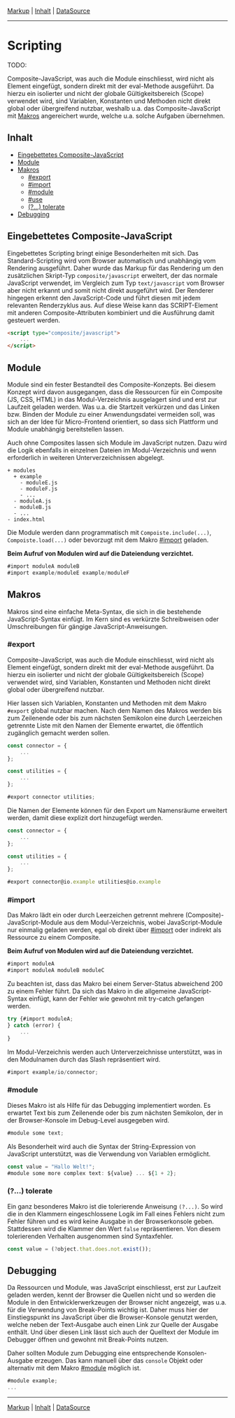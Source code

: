 [Markup](markup.md) | [Inhalt](README.md#scripting) | [DataSource](datasource.md)
- - -

# Scripting

TODO:

Composite-JavaScript, was auch die Module einschliesst, wird nicht als Element
eingef&uuml;gt, sondern direkt mit der eval-Methode ausgef&uuml;hrt. Da hierzu
ein isolierter und nicht der globale G&uuml;ltigkeitsbereich (Scope) verwendet
wird, sind Variablen, Konstanten und Methoden nicht direkt global oder
&uuml;bergreifend nutzbar, weshalb u.a. das Composite-JavaScript mit [Makros](
    #makros) angereichert wurde, welche u.a. solche Aufgaben &uuml;bernehmen.


## Inhalt

* [Eingebettetes Composite-JavaScript](#eingebettetes-composite-javascript)
* [Module](#module)
* [Makros](#makros)
  * [#export](#export)
  * [#import](#import)
  * [#module](#module)
  * [#use](#use)
  * [(?...) tolerate](#-tolerate)
* [Debugging](#debugging)


## Eingebettetes Composite-JavaScript

Eingebettetes Scripting bringt einige Besonderheiten mit sich. Das
Standard-Scripting wird vom Browser automatisch und unabh&auml;ngig vom
Rendering ausgef&uuml;hrt. Daher wurde das Markup f&uuml;r das Rendering um den
zus&auml;tzlichen Skript-Typ `composite/javascript` erweitert, der das normale
JavaScript verwendet, im Vergleich zum Typ `text/javascript` vom Browser aber
nicht erkannt und somit nicht direkt ausgef&uuml;hrt wird. Der Renderer hingegen
erkennt den JavaScript-Code und f&uuml;hrt diesen mit jedem relevanten
Renderzyklus aus. Auf diese Weise kann das SCRIPT-Element mit anderen
Composite-Attributen kombiniert und die Ausf&uuml;hrung damit gesteuert werden.

```html
<script type="composite/javascript">
    ...
</script>
```


## Module

Module sind ein fester Bestandteil des Composite-Konzepts. Bei diesem Konzept
wird davon ausgegangen, dass die Ressourcen f&uuml;r ein Composite (JS, CSS,
HTML) in das Modul-Verzeichnis ausgelagert sind und erst zur Laufzeit geladen
werden. Was u.a. die Startzeit verk&uuml;rzen und das Linken bzw. Binden der
Module zu einer Anwendungsdatei vermeiden soll, was sich an der Idee f&uuml;r
Micro-Frontend orientiert, so dass sich Plattform und Module unabh&auml;ngig
bereitstellen lassen.

Auch ohne Composites lassen sich Module im JavaScript nutzen. Dazu wird die
Logik ebenfalls in einzelnen Dateien im Modul-Verzeichnis und wenn erforderlich
in weiteren Unterverzeichnissen abgelegt.

```
+ modules
  + example
    - moduleE.js
    - moduleF.js
    - ...
  - moduleA.js
  - moduleB.js
  - ...
- index.html
```

Die Module werden dann programmatisch mit `Compoiste.include(...)`,
`Compoiste.load(...)` oder bevorzugt mit dem Makro [#import](#import) geladen.

__Beim Aufruf von Modulen wird auf die Dateiendung verzichtet.__

```javascript
#import moduleA moduleB
#import example/moduleE example/moduleF
```


## Makros

Makros sind eine einfache Meta-Syntax, die sich in die bestehende
JavaScript-Syntax einf&uuml;gt. Im Kern sind es verk&uuml;rzte Schreibweisen
oder Umschreibungen f&uuml;r g&auml;ngige JavaScript-Anweisungen.

### #export

Composite-JavaScript, was auch die Module einschliesst, wird nicht als Element
eingef&uuml;gt, sondern direkt mit der eval-Methode ausgef&uuml;hrt. Da hierzu
ein isolierter und nicht der globale G&uuml;ltigkeitsbereich (Scope) verwendet
wird, sind Variablen, Konstanten und Methoden nicht direkt global oder
&uuml;bergreifend nutzbar.

Hier lassen sich Variablen, Konstanten und Methoden mit dem Makro `#export`
global nutzbar machen. Nach dem Namen des Makros werden bis zum Zeilenende oder
bis zum n&auml;chsten Semikolon eine durch Leerzeichen getrennte Liste mit den
Namen der Elemente erwartet, die &ouml;ffentlich zug&auml;nglich gemacht werden
sollen.

```javascript
const connector = {
    ...
};

const utilities = {
    ...
};

#export connector utilities;
```

Die Namen der Elemente k&ouml;nnen f&uuml;r den Export um Namensr&auml;ume
erweitert werden, damit diese explizit dort hinzugef&uuml;gt werden.

```javascript
const connector = {
    ...
};

const utilities = {
    ...
};

#export connector@io.example utilities@io.example
```

### #import

Das Makro l&auml;dt ein oder durch Leerzeichen getrennt mehrere
(Composite)-JavaScript-Module aus dem Modul-Verzeichnis, wobei JavaScript-Module
nur einmalig geladen werden, egal ob direkt &uuml;ber [#import](#import) oder
indirekt als Ressource zu einem Composite.

__Beim Aufruf von Modulen wird auf die Dateiendung verzichtet.__

```javascript
#import moduleA
#import moduleA moduleB moduleC
```

Zu beachten ist, dass das Makro bei einem Server-Status abweichend 200 zu einem
Fehler f&uuml;hrt. Da sich das Makro in die allgemeine JavaScript-Syntax
einf&uuml;gt, kann der Fehler wie gewohnt mit try-catch gefangen werden.

```javascript
try {#import moduleA;
} catch (error) {
    ...    
}    
```

Im Modul-Verzeichnis werden auch Unterverzeichnisse unterst&uuml;tzt, was in den
Modulnamen durch das Slash repr&auml;sentiert wird.

```javascript
#import example/io/connector;
```


### #module

Dieses Makro ist als Hilfe f&uuml;r das Debugging implementiert worden. Es
erwartet Text bis zum Zeilenende oder bis zum n&auml;chsten Semikolon, der in
der Browser-Konsole im Debug-Level ausgegeben wird.

```javascript
#module some text;
```

Als Besonderheit wird auch die Syntax der String-Expression von JavaScript
unterst&uuml;tzt, was die Verwendung von Variablen erm&ouml;glicht.

```javascript
const value = "Hallo Welt!";
#module some more complex text: ${value} ... ${1 + 2};
```


### (?...) tolerate

Ein ganz besonderes Makro ist die tolerierende Anweisung `(?...)`. So wird die
in den Klammern eingeschlossene Logik im Fall eines Fehlers nicht zum Fehler
f&uuml;hren und es wird keine Ausgabe in der Browserkonsole geben. Stattdessen
wird die Klammer den Wert `false` repr&auml;sentieren. Von diesem tolerierenden
Verhalten ausgenommen sind Syntaxfehler.

```javascript
const value = (?object.that.does.not.exist());
```


## Debugging

Da Ressourcen und Module, was JavaScript einschliesst, erst zur Laufzeit geladen
werden, kennt der Browser die Quellen nicht und so werden die Module in den
Entwicklerwerkzeugen der Browser nicht angezeigt, was u.a. f&uuml;r die
Verwendung von Break-Points wichtig ist. Daher muss hier der Einstiegspunkt ins
JavaScript &uuml;ber die Browser-Konsole genutzt werden, welche neben der
Text-Ausgabe auch einen Link zur Quelle der Ausgabe enth&auml;lt. Und &uuml;ber
diesen Link l&auml;sst sich auch der Quelltext der Module im Debugger
&ouml;ffnen und gewohnt mit Break-Points nutzen.

Daher sollten Module zum Debugging eine entsprechende Konsolen-Ausgabe erzeugen.
Das kann manuell &uuml;ber das `console` Objekt oder alternativ mit dem Makro
[#module](#module) m&ouml;glich ist.

```javascript
#module example;
...
```


- - -

[Markup](markup.md) | [Inhalt](README.md#scripting) | [DataSource](datasource.md)
